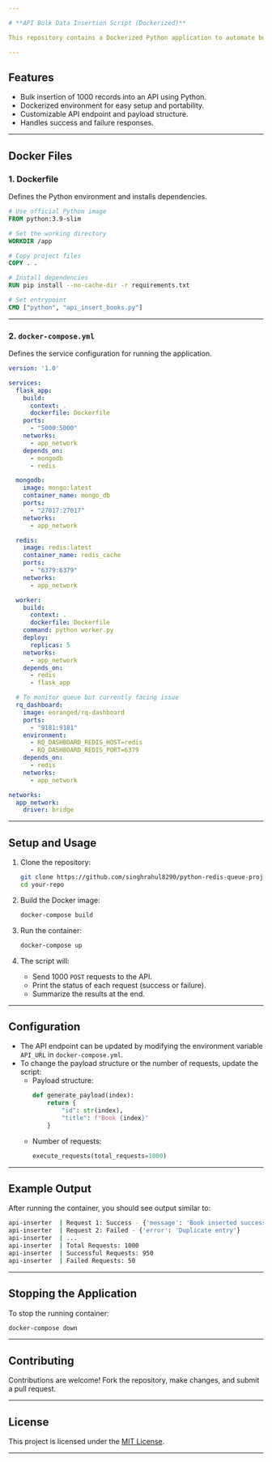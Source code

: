 ```yaml
---

# **API Bulk Data Insertion Script (Dockerized)**

This repository contains a Dockerized Python application to automate bulk data insertion into an API. It uses Python with Docker to provide a portable and consistent environment.

---
```


## **Features**

- Bulk insertion of 1000 records into an API using Python.
- Dockerized environment for easy setup and portability.
- Customizable API endpoint and payload structure.
- Handles success and failure responses.

---

## **Docker Files**

### **1. Dockerfile**
Defines the Python environment and installs dependencies.

```dockerfile
# Use official Python image
FROM python:3.9-slim

# Set the working directory
WORKDIR /app

# Copy project files
COPY . .

# Install dependencies
RUN pip install --no-cache-dir -r requirements.txt

# Set entrypoint
CMD ["python", "api_insert_books.py"]
```

---

### **2. `docker-compose.yml`**

Defines the service configuration for running the application.

```yaml
version: '1.0'

services:
  flask_app:
    build:
      context: .
      dockerfile: Dockerfile
    ports:
      - "5000:5000"
    networks:
      - app_network
    depends_on:
      - mongodb
      - redis

  mongodb:
    image: mongo:latest
    container_name: mongo_db
    ports:
      - "27017:27017"
    networks:
      - app_network

  redis:
    image: redis:latest
    container_name: redis_cache
    ports:
      - "6379:6379"
    networks:
      - app_network

  worker:
    build:
      context: .
      dockerfile: Dockerfile
    command: python worker.py
    deploy:
      replicas: 5
    networks:
      - app_network
    depends_on:
      - redis
      - flask_app

  # To monitor queue but currently facing issue
  rq_dashboard:
    image: eoranged/rq-dashboard
    ports:
      - "9181:9181"
    environment:
      - RQ_DASHBOARD_REDIS_HOST=redis
      - RQ_DASHBOARD_REDIS_PORT=6379
    depends_on:
      - redis
    networks:
      - app_network

networks:
  app_network:
    driver: bridge
```

---

## **Setup and Usage**

1. Clone the repository:
   ```bash
   git clone https://github.com/singhrahul8290/python-redis-queue-project.git
   cd your-repo
   ```

2. Build the Docker image:
   ```bash
   docker-compose build
   ```

3. Run the container:
   ```bash
   docker-compose up
   ```

4. The script will:
   - Send 1000 `POST` requests to the API.
   - Print the status of each request (success or failure).
   - Summarize the results at the end.

---

## **Configuration**

- The API endpoint can be updated by modifying the environment variable `API_URL` in `docker-compose.yml`.
- To change the payload structure or the number of requests, update the script:
  - Payload structure:
    ```python
    def generate_payload(index):
        return {
            "id": str(index),
            "title": f"Book {index}"
        }
    ```
  - Number of requests:
    ```python
    execute_requests(total_requests=1000)
    ```

---

## **Example Output**

After running the container, you should see output similar to:
```bash
api-inserter  | Request 1: Success - {'message': 'Book inserted successfully'}
api-inserter  | Request 2: Failed - {'error': 'Duplicate entry'}
api-inserter  | ...
api-inserter  | Total Requests: 1000
api-inserter  | Successful Requests: 950
api-inserter  | Failed Requests: 50
```

---

## **Stopping the Application**

To stop the running container:
```bash
docker-compose down
```

---

## **Contributing**

Contributions are welcome! Fork the repository, make changes, and submit a pull request.

---

## **License**

This project is licensed under the [MIT License](LICENSE).

---
